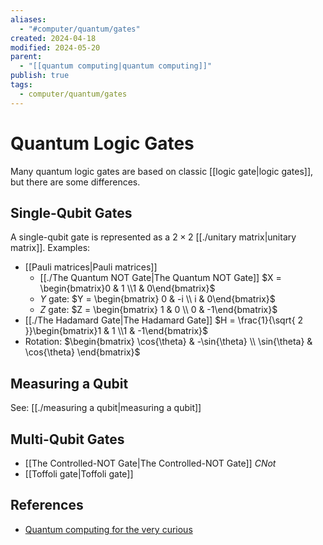 ```yaml
---
aliases:
  - "#computer/quantum/gates"
created: 2024-04-18
modified: 2024-05-20
parent:
  - "[[quantum computing|quantum computing]]"
publish: true
tags:
  - computer/quantum/gates
---
```


# Quantum Logic Gates
Many quantum logic gates are based on classic [[logic gate|logic gates]], but there are some differences.

## Single-Qubit Gates
A single-qubit gate is represented as a $2 \times 2$ [[./unitary matrix|unitary matrix]]. Examples:
- [[Pauli matrices|Pauli matrices]]
  - [[./The Quantum NOT Gate|The Quantum NOT Gate]] $X = \begin{bmatrix}0 & 1 \\1 & 0\end{bmatrix}$
  - $Y$ gate:  $Y = \begin{bmatrix} 0 & -i \\ i & 0\end{bmatrix}$
  - $Z$ gate: $Z = \begin{bmatrix} 1 & 0 \\ 0 & -1\end{bmatrix}$
- [[./The Hadamard Gate|The Hadamard Gate]] $H = \frac{1}{\sqrt{ 2 }}\begin{bmatrix}1 & 1  \\1 & -1\end{bmatrix}$
- Rotation: $\begin{bmatrix} \cos{\theta} & -\sin{\theta} \\ \sin{\theta} & \cos{\theta} \end{bmatrix}$
## Measuring a Qubit
See: [[./measuring a qubit|measuring a qubit]]

## Multi-Qubit Gates
- [[The Controlled-NOT Gate|The Controlled-NOT Gate]] $CNot$
- [[Toffoli gate|Toffoli gate]]

## References
- [Quantum computing for the very curious](https://quantum.country/qcvc#part-II)
